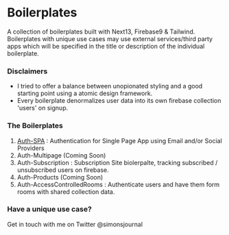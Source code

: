 # Boilerplates

A collection of boilerplates built with Next13, Firebase9 & Tailwind. Boilerplates with unique use cases may use external services/third party apps which will be specified in the title or description of the individual boilerplate.

### Disclaimers

- I tried to offer a balance between unopionated styling and a good starting point using a atomic design framework.
- Every boilerplate denormalizes user data into its own firebase collection 'users' on signup.

### The Boilerplates

1. [Auth-SPA](https://github.com/simoncarriere/Auth-SPA-N13F9) : Authentication for Single Page App using Email and/or Social Providers
2. Auth-Multipage (Coming Soon)
3. Auth-Subscription : Subscription Site biolerpalte, tracking subscribed / unsubscribed users on firebase.
4. Auth-Products (Coming Soon)
5. Auth-AccessControlledRooms : Authenticate users and have them form rooms with shared collection data.

### Have a unique use case?

Get in touch with me on Twitter @simonsjournal
